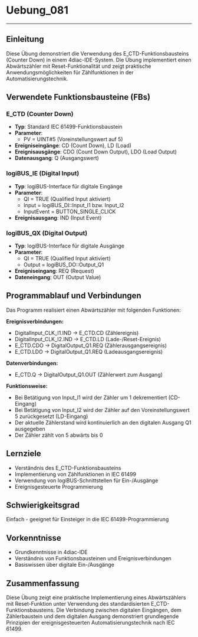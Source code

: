 # Uebung_081

* * * * * * * * * *

## Einleitung
Diese Übung demonstriert die Verwendung des E_CTD-Funktionsbausteins (Counter Down) in einem 4diac-IDE-System. Die Übung implementiert einen Abwärtszähler mit Reset-Funktionalität und zeigt praktische Anwendungsmöglichkeiten für Zählfunktionen in der Automatisierungstechnik.

## Verwendete Funktionsbausteine (FBs)

### E_CTD (Counter Down)
- **Typ**: Standard IEC 61499-Funktionsbaustein
- **Parameter**: 
  - PV = UINT#5 (Voreinstellungswert auf 5)
- **Ereigniseingänge**: CD (Count Down), LD (Load)
- **Ereignisausgänge**: CDO (Count Down Output), LDO (Load Output)
- **Datenausgang**: Q (Ausgangswert)

### logiBUS_IE (Digital Input)
- **Typ**: logiBUS-Interface für digitale Eingänge
- **Parameter**:
  - QI = TRUE (Qualified Input aktiviert)
  - Input = logiBUS_DI::Input_I1 bzw. Input_I2
  - InputEvent = BUTTON_SINGLE_CLICK
- **Ereignisausgang**: IND (Input Event)

### logiBUS_QX (Digital Output)
- **Typ**: logiBUS-Interface für digitale Ausgänge
- **Parameter**:
  - QI = TRUE (Qualified Input aktiviert)
  - Output = logiBUS_DO::Output_Q1
- **Ereigniseingang**: REQ (Request)
- **Dateneingang**: OUT (Output Value)

## Programmablauf und Verbindungen

Das Programm realisiert einen Abwärtszähler mit folgenden Funktionen:

**Ereignisverbindungen:**
- DigitalInput_CLK_I1.IND → E_CTD.CD (Zählereignis)
- DigitalInput_CLK_I2.IND → E_CTD.LD (Lade-/Reset-Ereignis)
- E_CTD.CDO → DigitalOutput_Q1.REQ (Zählerausgangsereignis)
- E_CTD.LDO → DigitalOutput_Q1.REQ (Ladeausgangsereignis)

**Datenverbindungen:**
- E_CTD.Q → DigitalOutput_Q1.OUT (Zählerwert zum Ausgang)

**Funktionsweise:**
- Bei Betätigung von Input_I1 wird der Zähler um 1 dekrementiert (CD-Eingang)
- Bei Betätigung von Input_I2 wird der Zähler auf den Voreinstellungswert 5 zurückgesetzt (LD-Eingang)
- Der aktuelle Zählerstand wird kontinuierlich an den digitalen Ausgang Q1 ausgegeben
- Der Zähler zählt von 5 abwärts bis 0

## Lernziele
- Verständnis des E_CTD-Funktionsbausteins
- Implementierung von Zählfunktionen in IEC 61499
- Verwendung von logiBUS-Schnittstellen für Ein-/Ausgänge
- Ereignisgesteuerte Programmierung

## Schwierigkeitsgrad
Einfach - geeignet für Einsteiger in die IEC 61499-Programmierung

## Vorkenntnisse
- Grundkenntnisse in 4diac-IDE
- Verständnis von Funktionsbausteinen und Ereignisverbindungen
- Basiswissen über digitale Ein-/Ausgänge

## Zusammenfassung
Diese Übung zeigt eine praktische Implementierung eines Abwärtszählers mit Reset-Funktion unter Verwendung des standardisierten E_CTD-Funktionsbausteins. Die Verbindung zwischen digitalen Eingängen, dem Zählerbaustein und dem digitalen Ausgang demonstriert grundlegende Prinzipien der ereignisgesteuerten Automatisierungstechnik nach IEC 61499.